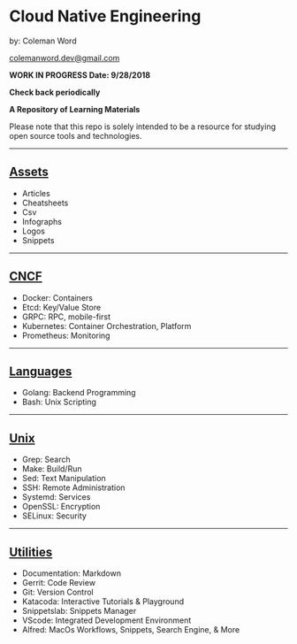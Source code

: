 # Cloud Native Engineering

by: Coleman Word    

colemanword.dev@gmail.com

**WORK IN PROGRESS Date: 9/28/2018**

**Check back periodically**

**A Repository of Learning Materials**
  
Please note that this repo is solely intended to be a resource for studying open source tools and technologies. 


***

## [Assets](https://github.com/gofunct/cloudnative-engineer/tree/dev/Assets)
* Articles 
* Cheatsheets
* Csv
* Infographs
* Logos
* Snippets
    
***

## [CNCF](https://github.com/gofunct/cloudnative-engineer/tree/dev/CNCF)
* Docker: Containers
* Etcd: Key/Value Store
* GRPC: RPC, mobile-first
* Kubernetes: Container Orchestration, Platform
* Prometheus: Monitoring
    
***

## [Languages](https://github.com/gofunct/cloudnative-engineer/tree/dev/Languages)
* Golang: Backend Programming
* Bash: Unix Scripting
    
***

## [Unix](https://github.com/gofunct/cloudnative-engineer/tree/dev/Unix)
* Grep: Search
* Make: Build/Run
* Sed: Text Manipulation
* SSH: Remote Administration
* Systemd: Services
* OpenSSL: Encryption
* SELinux: Security
  
***

## [Utilities](https://github.com/gofunct/cloudnative-engineer/tree/dev/Utilities)
* Documentation: Markdown
* Gerrit: Code Review
* Git: Version Control
* Katacoda: Interactive Tutorials & Playground
* Snippetslab: Snippets Manager
* VScode: Integrated Development Environment
* Alfred: MacOs Workflows, Snippets, Search Engine, & More